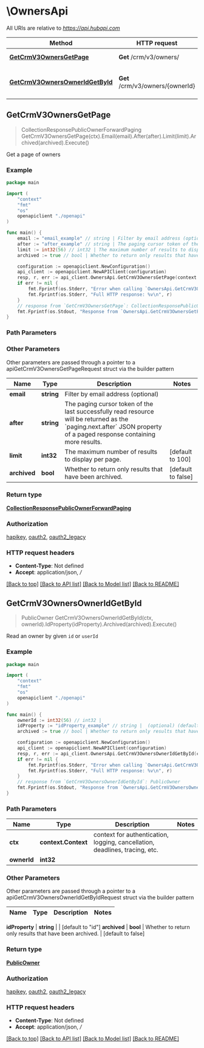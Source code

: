 # \OwnersApi

All URIs are relative to *https://api.hubapi.com*

Method | HTTP request | Description
------------- | ------------- | -------------
[**GetCrmV3OwnersGetPage**](OwnersApi.md#GetCrmV3OwnersGetPage) | **Get** /crm/v3/owners/ | Get a page of owners
[**GetCrmV3OwnersOwnerIdGetById**](OwnersApi.md#GetCrmV3OwnersOwnerIdGetById) | **Get** /crm/v3/owners/{ownerId} | Read an owner by given &#x60;id&#x60; or &#x60;userId&#x60;



## GetCrmV3OwnersGetPage

> CollectionResponsePublicOwnerForwardPaging GetCrmV3OwnersGetPage(ctx).Email(email).After(after).Limit(limit).Archived(archived).Execute()

Get a page of owners

### Example

```go
package main

import (
    "context"
    "fmt"
    "os"
    openapiclient "./openapi"
)

func main() {
    email := "email_example" // string | Filter by email address (optional) (optional)
    after := "after_example" // string | The paging cursor token of the last successfully read resource will be returned as the `paging.next.after` JSON property of a paged response containing more results. (optional)
    limit := int32(56) // int32 | The maximum number of results to display per page. (optional) (default to 100)
    archived := true // bool | Whether to return only results that have been archived. (optional) (default to false)

    configuration := openapiclient.NewConfiguration()
    api_client := openapiclient.NewAPIClient(configuration)
    resp, r, err := api_client.OwnersApi.GetCrmV3OwnersGetPage(context.Background()).Email(email).After(after).Limit(limit).Archived(archived).Execute()
    if err != nil {
        fmt.Fprintf(os.Stderr, "Error when calling `OwnersApi.GetCrmV3OwnersGetPage``: %v\n", err)
        fmt.Fprintf(os.Stderr, "Full HTTP response: %v\n", r)
    }
    // response from `GetCrmV3OwnersGetPage`: CollectionResponsePublicOwnerForwardPaging
    fmt.Fprintf(os.Stdout, "Response from `OwnersApi.GetCrmV3OwnersGetPage`: %v\n", resp)
}
```

### Path Parameters



### Other Parameters

Other parameters are passed through a pointer to a apiGetCrmV3OwnersGetPageRequest struct via the builder pattern


Name | Type | Description  | Notes
------------- | ------------- | ------------- | -------------
 **email** | **string** | Filter by email address (optional) | 
 **after** | **string** | The paging cursor token of the last successfully read resource will be returned as the &#x60;paging.next.after&#x60; JSON property of a paged response containing more results. | 
 **limit** | **int32** | The maximum number of results to display per page. | [default to 100]
 **archived** | **bool** | Whether to return only results that have been archived. | [default to false]

### Return type

[**CollectionResponsePublicOwnerForwardPaging**](CollectionResponsePublicOwnerForwardPaging.md)

### Authorization

[hapikey](../README.md#hapikey), [oauth2](../README.md#oauth2), [oauth2_legacy](../README.md#oauth2_legacy)

### HTTP request headers

- **Content-Type**: Not defined
- **Accept**: application/json, */*

[[Back to top]](#) [[Back to API list]](../README.md#documentation-for-api-endpoints)
[[Back to Model list]](../README.md#documentation-for-models)
[[Back to README]](../README.md)


## GetCrmV3OwnersOwnerIdGetById

> PublicOwner GetCrmV3OwnersOwnerIdGetById(ctx, ownerId).IdProperty(idProperty).Archived(archived).Execute()

Read an owner by given `id` or `userId`

### Example

```go
package main

import (
    "context"
    "fmt"
    "os"
    openapiclient "./openapi"
)

func main() {
    ownerId := int32(56) // int32 | 
    idProperty := "idProperty_example" // string |  (optional) (default to "id")
    archived := true // bool | Whether to return only results that have been archived. (optional) (default to false)

    configuration := openapiclient.NewConfiguration()
    api_client := openapiclient.NewAPIClient(configuration)
    resp, r, err := api_client.OwnersApi.GetCrmV3OwnersOwnerIdGetById(context.Background(), ownerId).IdProperty(idProperty).Archived(archived).Execute()
    if err != nil {
        fmt.Fprintf(os.Stderr, "Error when calling `OwnersApi.GetCrmV3OwnersOwnerIdGetById``: %v\n", err)
        fmt.Fprintf(os.Stderr, "Full HTTP response: %v\n", r)
    }
    // response from `GetCrmV3OwnersOwnerIdGetById`: PublicOwner
    fmt.Fprintf(os.Stdout, "Response from `OwnersApi.GetCrmV3OwnersOwnerIdGetById`: %v\n", resp)
}
```

### Path Parameters


Name | Type | Description  | Notes
------------- | ------------- | ------------- | -------------
**ctx** | **context.Context** | context for authentication, logging, cancellation, deadlines, tracing, etc.
**ownerId** | **int32** |  | 

### Other Parameters

Other parameters are passed through a pointer to a apiGetCrmV3OwnersOwnerIdGetByIdRequest struct via the builder pattern


Name | Type | Description  | Notes
------------- | ------------- | ------------- | -------------

 **idProperty** | **string** |  | [default to &quot;id&quot;]
 **archived** | **bool** | Whether to return only results that have been archived. | [default to false]

### Return type

[**PublicOwner**](PublicOwner.md)

### Authorization

[hapikey](../README.md#hapikey), [oauth2](../README.md#oauth2), [oauth2_legacy](../README.md#oauth2_legacy)

### HTTP request headers

- **Content-Type**: Not defined
- **Accept**: application/json, */*

[[Back to top]](#) [[Back to API list]](../README.md#documentation-for-api-endpoints)
[[Back to Model list]](../README.md#documentation-for-models)
[[Back to README]](../README.md)

